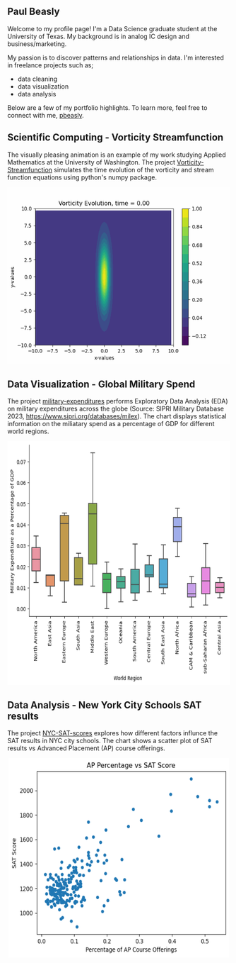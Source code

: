 ## Paul Beasly
Welcome to my profile page!  I'm a Data Science graduate student at the University of Texas.  My background is in analog IC design and business/marketing. 

My passion is to discover patterns and relationships in data. I'm interested in freelance projects such as;
- data cleaning
- data visualization
- data analysis

Below are a few of my portfolio highlights.  To learn more, feel free to connect with me, [pbeasly](https://www.linkedin.com/in/paul-beasly-372b888/).

## Scientific Computing - Vorticity Streamfunction
The visually pleasing animation is an example of my work studying Applied Mathematics at the University of Washington.  The project [Vorticity-Streamfunction](https://github.com/pbeasly/Vorticity-Streamfunction) simulates the time evolution of the vorticity and stream function equations using python's numpy package.

<div align="center">
    <img src="https://github.com/pbeasly/Vorticity-Streamfunction/blob/main/Vorticiy-Animation.gif" alt="Alt text" width="600" height="400">
</div>


## Data Visualization - Global Military Spend
The project [military-expenditures](https://github.com/pbeasly/military-expenditures) performs Exploratory Data Analysis (EDA) on military expenditures across the globe \(Source: SIPRI Military Database 2023, https://www.sipri.org/databases/milex). The chart displays statistical information on the miliatary spend as a percentage of GDP for different world regions.

<div align="center">
    <img src="https://github.com/pbeasly/images/blob/main/mil_exp_boxplot.png" alt="Alt text" width="600" height="550">
</div>

## Data Analysis - New York City Schools SAT results
The project [NYC-SAT-scores](https://github.com/pbeasly/NYC-SAT-scores) explores how different factors influnce the SAT results in NYC city schools.  The chart shows a scatter plot of SAT results vs Advanced Placement (AP) course offerings. 

<div align="center">
    <img src="https://github.com/pbeasly/images/blob/main/NYC-SAT.png" alt="Alt text" width="500" height="450">
</div>


